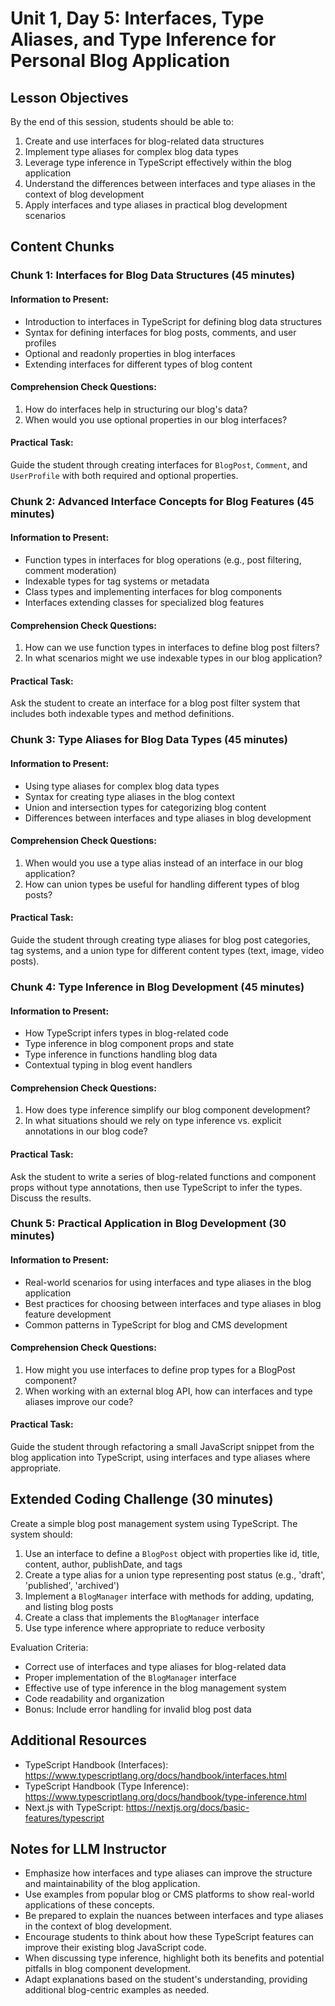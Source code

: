 # Unit 1, Day 5: Interfaces, Type Aliases, and Type Inference for Personal Blog Application

## Lesson Objectives
By the end of this session, students should be able to:
1. Create and use interfaces for blog-related data structures
2. Implement type aliases for complex blog data types
3. Leverage type inference in TypeScript effectively within the blog application
4. Understand the differences between interfaces and type aliases in the context of blog development
5. Apply interfaces and type aliases in practical blog development scenarios

## Content Chunks

### Chunk 1: Interfaces for Blog Data Structures (45 minutes)

#### Information to Present:
- Introduction to interfaces in TypeScript for defining blog data structures
- Syntax for defining interfaces for blog posts, comments, and user profiles
- Optional and readonly properties in blog interfaces
- Extending interfaces for different types of blog content

#### Comprehension Check Questions:
1. How do interfaces help in structuring our blog's data?
2. When would you use optional properties in our blog interfaces?

#### Practical Task:
Guide the student through creating interfaces for `BlogPost`, `Comment`, and `UserProfile` with both required and optional properties.

### Chunk 2: Advanced Interface Concepts for Blog Features (45 minutes)

#### Information to Present:
- Function types in interfaces for blog operations (e.g., post filtering, comment moderation)
- Indexable types for tag systems or metadata
- Class types and implementing interfaces for blog components
- Interfaces extending classes for specialized blog features

#### Comprehension Check Questions:
1. How can we use function types in interfaces to define blog post filters?
2. In what scenarios might we use indexable types in our blog application?

#### Practical Task:
Ask the student to create an interface for a blog post filter system that includes both indexable types and method definitions.

### Chunk 3: Type Aliases for Blog Data Types (45 minutes)

#### Information to Present:
- Using type aliases for complex blog data types
- Syntax for creating type aliases in the blog context
- Union and intersection types for categorizing blog content
- Differences between interfaces and type aliases in blog development

#### Comprehension Check Questions:
1. When would you use a type alias instead of an interface in our blog application?
2. How can union types be useful for handling different types of blog posts?

#### Practical Task:
Guide the student through creating type aliases for blog post categories, tag systems, and a union type for different content types (text, image, video posts).

### Chunk 4: Type Inference in Blog Development (45 minutes)

#### Information to Present:
- How TypeScript infers types in blog-related code
- Type inference in blog component props and state
- Type inference in functions handling blog data
- Contextual typing in blog event handlers

#### Comprehension Check Questions:
1. How does type inference simplify our blog component development?
2. In what situations should we rely on type inference vs. explicit annotations in our blog code?

#### Practical Task:
Ask the student to write a series of blog-related functions and component props without type annotations, then use TypeScript to infer the types. Discuss the results.

### Chunk 5: Practical Application in Blog Development (30 minutes)

#### Information to Present:
- Real-world scenarios for using interfaces and type aliases in the blog application
- Best practices for choosing between interfaces and type aliases in blog feature development
- Common patterns in TypeScript for blog and CMS development

#### Comprehension Check Questions:
1. How might you use interfaces to define prop types for a BlogPost component?
2. When working with an external blog API, how can interfaces and type aliases improve our code?

#### Practical Task:
Guide the student through refactoring a small JavaScript snippet from the blog application into TypeScript, using interfaces and type aliases where appropriate.

## Extended Coding Challenge (30 minutes)

Create a simple blog post management system using TypeScript. The system should:

1. Use an interface to define a `BlogPost` object with properties like id, title, content, author, publishDate, and tags
2. Create a type alias for a union type representing post status (e.g., 'draft', 'published', 'archived')
3. Implement a `BlogManager` interface with methods for adding, updating, and listing blog posts
4. Create a class that implements the `BlogManager` interface
5. Use type inference where appropriate to reduce verbosity

Evaluation Criteria:
- Correct use of interfaces and type aliases for blog-related data
- Proper implementation of the `BlogManager` interface
- Effective use of type inference in the blog management system
- Code readability and organization
- Bonus: Include error handling for invalid blog post data

## Additional Resources
- TypeScript Handbook (Interfaces): https://www.typescriptlang.org/docs/handbook/interfaces.html
- TypeScript Handbook (Type Inference): https://www.typescriptlang.org/docs/handbook/type-inference.html
- Next.js with TypeScript: https://nextjs.org/docs/basic-features/typescript

## Notes for LLM Instructor
- Emphasize how interfaces and type aliases can improve the structure and maintainability of the blog application.
- Use examples from popular blog or CMS platforms to show real-world applications of these concepts.
- Be prepared to explain the nuances between interfaces and type aliases in the context of blog development.
- Encourage students to think about how these TypeScript features can improve their existing blog JavaScript code.
- When discussing type inference, highlight both its benefits and potential pitfalls in blog component development.
- Adapt explanations based on the student's understanding, providing additional blog-centric examples as needed.
